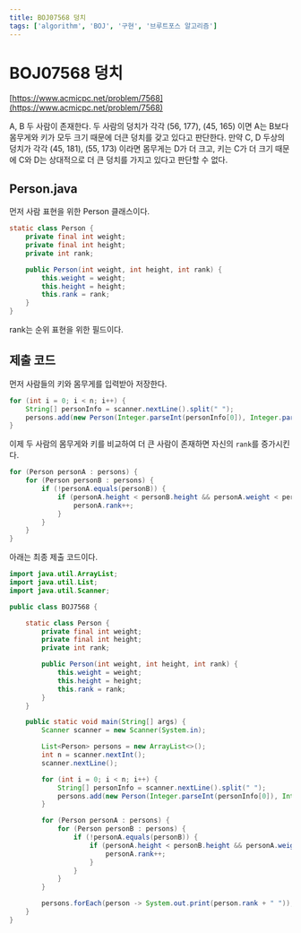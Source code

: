 ```yaml
---
title: BOJ07568 덩치
tags: ['algorithm', 'BOJ', '구현', '브루트포스 알고리즘']
---
```


# BOJ07568 덩치

[https://www.acmicpc.net/problem/7568](https://www.acmicpc.net/problem/7568)

A, B 두 사람이 존재한다. 두 사람의 덩치가 각각 (56, 177), (45, 165) 이면 A는 B보다 몸무게와 키가 모두 크기 때문에 더큰 덩치를 갖고 있다고 판단한다.
만약 C, D 두상의 덩치가 각각 (45, 181), (55, 173) 이라면 몸무게는 D가 더 크고, 키는 C가 더 크기 때문에 C와 D는 상대적으로 더 큰 덩치를 가지고 있다고 판단할 수 없다.

## Person.java

먼저 사람 표현을 위한 Person 클래스이다.

```java
static class Person {
    private final int weight;
    private final int height;
    private int rank;

    public Person(int weight, int height, int rank) {
        this.weight = weight;
        this.height = height;
        this.rank = rank;
    }
}
```

rank는 순위 표현을 위한 필드이다.

## 제출 코드

먼저 사람들의 키와 몸무게를 입력받아 저장한다.
```java
for (int i = 0; i < n; i++) {
    String[] personInfo = scanner.nextLine().split(" ");
    persons.add(new Person(Integer.parseInt(personInfo[0]), Integer.parseInt(personInfo[1]), 1));
}
```

이제 두 사람의 몸무게와 키를 비교하여 더 큰 사람이 존재하면 자신의 `rank`를 증가시킨다.

```java
for (Person personA : persons) {
    for (Person personB : persons) {
        if (!personA.equals(personB)) {
            if (personA.height < personB.height && personA.weight < personB.weight) {
                personA.rank++;
            }
        }
    }
}
```

아래는 최종 제출 코드이다.

```java
import java.util.ArrayList;
import java.util.List;
import java.util.Scanner;

public class BOJ7568 {

    static class Person {
        private final int weight;
        private final int height;
        private int rank;

        public Person(int weight, int height, int rank) {
            this.weight = weight;
            this.height = height;
            this.rank = rank;
        }
    }

    public static void main(String[] args) {
        Scanner scanner = new Scanner(System.in);

        List<Person> persons = new ArrayList<>();
        int n = scanner.nextInt();
        scanner.nextLine();

        for (int i = 0; i < n; i++) {
            String[] personInfo = scanner.nextLine().split(" ");
            persons.add(new Person(Integer.parseInt(personInfo[0]), Integer.parseInt(personInfo[1]), 1));
        }

        for (Person personA : persons) {
            for (Person personB : persons) {
                if (!personA.equals(personB)) {
                    if (personA.height < personB.height && personA.weight < personB.weight) {
                        personA.rank++;
                    }
                }
            }
        }

        persons.forEach(person -> System.out.print(person.rank + " "));
    }
}
```

<TagLinks />